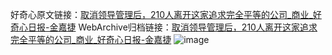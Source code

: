 好奇心原文链接：[取消领导管理后，210人离开这家追求完全平等的公司_商业_好奇心日报-金嘉捷](https://www.qdaily.com/articles/9459.html)
WebArchive归档链接：[取消领导管理后，210人离开这家追求完全平等的公司_商业_好奇心日报-金嘉捷](http://web.archive.org/web/20190623154255/https://www.qdaily.com/articles/9459.html)
![image](http://ww3.sinaimg.cn/large/007d5XDply1g3wflt7ayjj30u03s8b29)